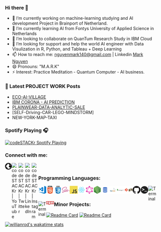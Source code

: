 ### Hi there 👋




- 🔭 I’m currently working on machine-learning studying and AI development Project in Brainport of Netherland. 
- 🌱 I’m currently learning AI from Fontys University of Applied Science in Netherlands
- 👯 I’m looking to collaborate on QuanTum Research Study in IBM Cloud
- 🤔 I’m looking for support and help the world AI engineer with Data Visulization in R, Python, and Tableau + Deep Learning
- 📫 How to reach me: nguyenmark140@gmail.com | Linkedin [Mark Nguyen](https://www.linkedin.com/in/mark-nguyen140/)
- 😄 Pronouns: "M.A.R.K" 
- ⚡ Interest: Practice Meditation - Quantum Computer - AI business.


### 📕 Latest PROJECT WORK Posts
- [ECO-AI-VILLAGE](https://github.com/MarkRichers/ECO-Villages-AI-Project)
- [IBM CORONA - AI PREDICTION](https://github.com/MarkRichers/Corona-IBM-Research) 
- [PLAINWEAR-DATA-ANALYTIC-SALE](https://github.com/MarkRichers/Fashion-Sale-PowerBi-Analytic)
- [SELF-Driving-CAR-LEGO-MINDSTORM]
- NEW-YORK-MAP-TAXI

### Spotify Playing 🎧

[<img src="https://now-playing-codestackr.vercel.app/api/spotify-playing" alt="codeSTACKr Spotify Playing" width="350" />](https://open.spotify.com/user/swyqyimdc12jajde4vpwd2x1b)

### Connect with me:

<img align="left" alt="codeSTACKr.com" width="22px" src="https://raw.githubusercontent.com/iconic/open-iconic/master/svg/globe.svg" />
<img align="left" alt="codeSTACKr | YouTube" width="22px" src="https://cdn.jsdelivr.net/npm/simple-icons@v3/icons/youtube.svg" />
<img align="left" alt="codeSTACKr | Twitter" width="22px" src="https://cdn.jsdelivr.net/npm/simple-icons@v3/icons/twitter.svg" />
<img align="left" alt="codeSTACKr | LinkedIn" width="22px" src="https://cdn.jsdelivr.net/npm/simple-icons@v3/icons/linkedin.svg" />
<img align="left" alt="codeSTACKr | Instagram" width="22px" src="https://cdn.jsdelivr.net/npm/simple-icons@v3/icons/instagram.svg" />

<br />

### Programming Languages:

<img align="left" alt="Visual Studio Code" width="26px" src="https://raw.githubusercontent.com/github/explore/80688e429a7d4ef2fca1e82350fe8e3517d3494d/topics/visual-studio-code/visual-studio-code.png" />
<img align="left" alt="HTML5" width="26px" src="https://raw.githubusercontent.com/github/explore/80688e429a7d4ef2fca1e82350fe8e3517d3494d/topics/html/html.png" />
<img align="left" alt="CSS3" width="26px" src="https://raw.githubusercontent.com/github/explore/80688e429a7d4ef2fca1e82350fe8e3517d3494d/topics/css/css.png" />
<img align="left" alt="Sass" width="26px" src="https://raw.githubusercontent.com/github/explore/80688e429a7d4ef2fca1e82350fe8e3517d3494d/topics/sass/sass.png" />
<img align="left" alt="JavaScript" width="26px" src="https://raw.githubusercontent.com/github/explore/80688e429a7d4ef2fca1e82350fe8e3517d3494d/topics/javascript/javascript.png" />
<img align="left" alt="React" width="26px" src="https://raw.githubusercontent.com/github/explore/80688e429a7d4ef2fca1e82350fe8e3517d3494d/topics/react/react.png" />
<img align="left" alt="GraphQL" width="26px" src="https://raw.githubusercontent.com/github/explore/80688e429a7d4ef2fca1e82350fe8e3517d3494d/topics/graphql/graphql.png" />
<img align="left" alt="Node.js" width="26px" src="https://raw.githubusercontent.com/github/explore/80688e429a7d4ef2fca1e82350fe8e3517d3494d/topics/nodejs/nodejs.png" />
<img align="left" alt="SQL" width="26px" src="https://raw.githubusercontent.com/github/explore/80688e429a7d4ef2fca1e82350fe8e3517d3494d/topics/sql/sql.png" />
<img align="left" alt="MySQL" width="26px" src="https://raw.githubusercontent.com/github/explore/80688e429a7d4ef2fca1e82350fe8e3517d3494d/topics/mysql/mysql.png" />
<img align="left" alt="MongoDB" width="26px" src="https://raw.githubusercontent.com/github/explore/80688e429a7d4ef2fca1e82350fe8e3517d3494d/topics/mongodb/mongodb.png" />
<img align="left" alt="Git" width="26px" src="https://raw.githubusercontent.com/github/explore/80688e429a7d4ef2fca1e82350fe8e3517d3494d/topics/git/git.png" />
<img align="left" alt="GitHub" width="26px" src="https://raw.githubusercontent.com/github/explore/78df643247d429f6cc873026c0622819ad797942/topics/github/github.png" />
<img align="left" alt="Terminal" width="26px" src="https://raw.githubusercontent.com/github/explore/80688e429a7d4ef2fca1e82350fe8e3517d3494d/topics/terminal/terminal.png" />
<img align="left" alt="Terminal" width="26px" src="https://github.com/jalbertsr/logo-badge-images/blob/master/img/rsz_apache.png?raw=true" />
<img align="left" alt="Terminal" width="26px" src="https://github.com/jalbertsr/logo-badge-images/blob/master/img/rsz_python.png?raw=true" />
<img align="left" alt="Terminal" width="26px" src="https://github.com/MarioTerron/logo-images/blob/master/logos/npm.png" />

<br />

### Minor Projects: 

[![Readme Card](https://github-readme-stats.vercel.app/api/pin/?username=MarkRichers&repo=Python-Covid19-Project-ML&theme=dark&hide_border=true&bg_color=444444)](https://github.com/MarkRichers/Python-Covid19-Project-ML)
[![Readme Card](https://github-readme-stats.vercel.app/api/pin/?username=MarkRichers&repo=NYC-TRIPS-AI-DATA-PROJECT&theme=dark&hide_border=true&bg_color=444444)](https://github.com/MarkRichers/Corona-IBM-Research)

[![willianrod's wakatime stats](https://github-readme-stats.vercel.app/api/wakatime?username=MarkRichers)](https://github.com/MarkRichers/github-readme-stats)


<br>

<br />
<br />



